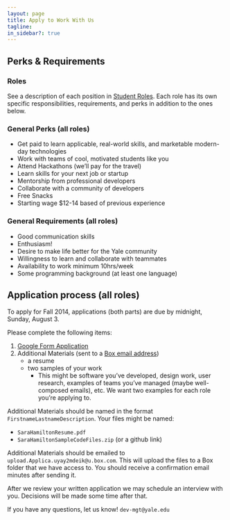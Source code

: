 ```yaml
---
layout: page
title: Apply to Work With Us
tagline:
in_sidebar?: true
---
```


## Perks & Requirements

### Roles
See a description of each position in [Student Roles](/jobs/index.html). Each
role has its own specific responsibilities, requirements, and perks in addition
to the ones below.

### General Perks (all roles)
* Get paid to learn applicable, real-world skills, and marketable modern-day
technologies
* Work with teams of cool, motivated students like you
* Attend Hackathons (we’ll pay for the travel)
* Learn skills for your next job or startup
* Mentorship from professional developers
* Collaborate with a community of developers
* Free Snacks
* Starting wage $12-14 based of previous experience

### General Requirements (all roles)
* Good communication skills
* Enthusiasm!
* Desire to make life better for the Yale community
* Willingness to learn and collaborate with teammates
* Availability to work minimum 10hrs/week
* Some programming background (at least one language)


## Application process (all roles)
To apply for Fall 2014, applications (both parts) are due by midnight, Sunday,
August 3.

Please complete the following items:

1. [Google Form Application](https://docs.google.com/a/yale.edu/forms/d/1b6AM2TzbNFgm-208hKxCMCVMMDaltEIuBWjpqMReaK0/viewform)
2. Additional Materials (sent to a [Box email address](mailto:upload.Applica.uyay2mdeik@u.box.com))
    * a resume
    * two samples of your work
      * This might be software you’ve developed, design work, user research, examples of teams you’ve managed (maybe well-composed emails), etc. We want two examples for each role you’re applying to.

Additional Materials should be named in the format
`FirstnameLastnameDescription`. Your files might be named:

* `SaraHamiltonResume.pdf`
* `SaraHamiltonSampleCodeFiles.zip` (or a github link)

Additional Materials should be emailed to `upload.Applica.uyay2mdeik@u.box.com`.
This will upload the files to a Box folder that we have access to. You should
receive a confirmation email minutes after sending it.

After we review your written application we may schedule an interview with you.
Decisions will be made some time after that.

If you have any questions, let us know! `dev-mgt@yale.edu`
